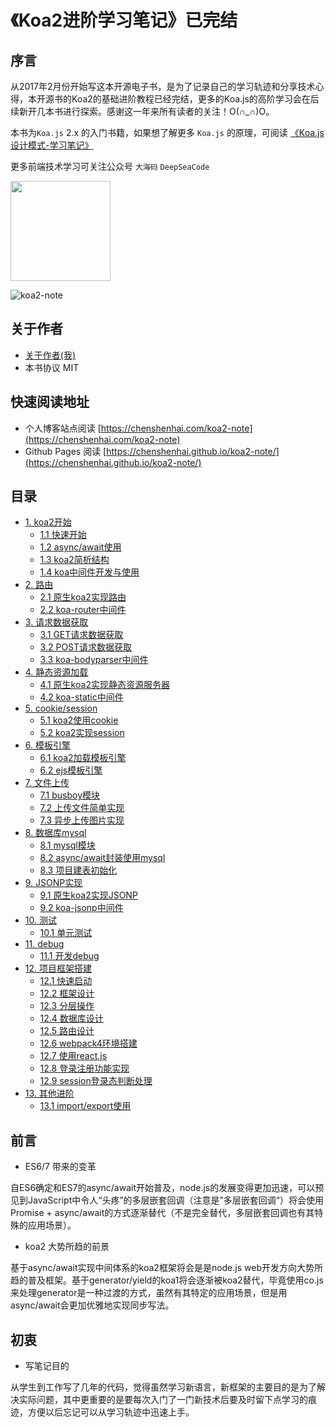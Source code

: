 # 《Koa2进阶学习笔记》已完结

## 序言

从2017年2月份开始写这本开源电子书，是为了记录自己的学习轨迹和分享技术心得，本开源书的Koa2的基础进阶教程已经完结，更多的Koa.js的高阶学习会在后续新开几本书进行探索。感谢这一年来所有读者的关注！O(∩_∩)O。

本书为`Koa.js` 2.x 的入门书籍，如果想了解更多 `Koa.js` 的原理，可阅读 [《Koa.js 设计模式-学习笔记》](https://github.com/chenshenhai/koajs-design-note)

更多前端技术学习可关注公众号 `大海码` `DeepSeaCode` 


<img src="https://user-images.githubusercontent.com/8216630/43264303-495bf52c-9118-11e8-85cd-4ec6fcc6d066.jpg" width="160" />


![koa2-note](./note/images/koa2-note.png)


## 关于作者

- [关于作者(我)](https://chenshenhai.com)
- 本书协议 MIT

## 快速阅读地址

- 个人博客站点阅读 [https://chenshenhai.com/koa2-note](https://chenshenhai.com/koa2-note)
- Github Pages 阅读 [https://chenshenhai.github.io/koa2-note/](https://chenshenhai.github.io/koa2-note/)

## 目录
* [1. koa2开始]()
    * [1.1 快速开始](https://github.com/ChenShenhai/koa2-note/blob/master/note/start/quick.md)
    * [1.2 async/await使用](https://github.com/ChenShenhai/koa2-note/blob/master/note/start/async.md)
    * [1.3 koa2简析结构](https://github.com/ChenShenhai/koa2-note/blob/master/note/start/info.md)
    * [1.4 koa中间件开发与使用](https://github.com/ChenShenhai/koa2-note/blob/master/note/start/middleware.md)
* [2. 路由]()
    * [2.1 原生koa2实现路由](https://github.com/ChenShenhai/koa2-note/blob/master/note/route/simple.md)
    * [2.2 koa-router中间件](https://github.com/ChenShenhai/koa2-note/blob/master/note/route/koa-router.md)
* [3. 请求数据获取]()
    * [3.1 GET请求数据获取](https://github.com/ChenShenhai/koa2-note/blob/master/note/request/get.md)
    * [3.2 POST请求数据获取](https://github.com/ChenShenhai/koa2-note/blob/master/note/request/post.md)
    * [3.3 koa-bodyparser中间件](https://github.com/ChenShenhai/koa2-note/blob/master/note/request/post-use-middleware.md)
* [4. 静态资源加载]()
    * [4.1 原生koa2实现静态资源服务器](https://github.com/ChenShenhai/koa2-note/blob/master/note/static/server.md)
    * [4.2 koa-static中间件](https://github.com/ChenShenhai/koa2-note/blob/master/note/static/middleware.md)
* [5. cookie/session]()
    * [5.1 koa2使用cookie](https://github.com/ChenShenhai/koa2-note/blob/master/note/cookie/info.md)
    * [5.2 koa2实现session](https://github.com/ChenShenhai/koa2-note/blob/master/note/session/info.md)
* [6. 模板引擎]()
    * [6.1 koa2加载模板引擎](https://github.com/ChenShenhai/koa2-note/blob/master/note/template/add.md)
    * [6.2 ejs模板引擎](https://github.com/ChenShenhai/koa2-note/blob/master/note/template/ejs.md)
* [7. 文件上传]()
    * [7.1 busboy模块](https://github.com/ChenShenhai/koa2-note/blob/master/note/upload/busboy.md)
    * [7.2 上传文件简单实现](https://github.com/ChenShenhai/koa2-note/blob/master/note/upload/simple.md)
    * [7.3 异步上传图片实现](https://github.com/ChenShenhai/koa2-note/blob/master/note/upload/pic-async.md)
* [8. 数据库mysql]()
    * [8.1 mysql模块](https://github.com/ChenShenhai/koa2-note/blob/master/note/mysql/info.md)    
    * [8.2 async/await封装使用mysql](https://github.com/ChenShenhai/koa2-note/blob/master/note/mysql/async.md)
    * [8.3 项目建表初始化](https://github.com/ChenShenhai/koa2-note/blob/master/note/mysql/init.md)
* [9. JSONP实现]()
    * [9.1 原生koa2实现JSONP](https://github.com/ChenShenhai/koa2-note/blob/master/note/jsonp/info.md)
    * [9.2 koa-jsonp中间件](https://github.com/ChenShenhai/koa2-note/blob/master/note/jsonp/koa-jsonp.md)
* [10. 测试]()
    * [10.1 单元测试](https://github.com/ChenShenhai/koa2-note/blob/master/note/test/unit.md)
* [11. debug]()
    * [11.1 开发debug](https://github.com/ChenShenhai/koa2-note/blob/master/note/debug/info.md)
* [12. 项目框架搭建]()
    * [12.1 快速启动](https://github.com/ChenShenhai/koa2-note/blob/master/note/project/start.md)
    * [12.2 框架设计](https://github.com/ChenShenhai/koa2-note/blob/master/note/project/framework.md)
    * [12.3 分层操作](https://github.com/ChenShenhai/koa2-note/blob/master/note/project/layer.md)
    * [12.4 数据库设计](https://github.com/ChenShenhai/koa2-note/blob/master/note/project/sql.md)
    * [12.5 路由设计](https://github.com/ChenShenhai/koa2-note/blob/master/note/project/route.md)
    * [12.6 webpack4环境搭建](https://github.com/ChenShenhai/koa2-note/blob/master/note/project/webpack4.md)
    * [12.7 使用react.js](https://github.com/ChenShenhai/koa2-note/blob/master/note/project/react.md)
    * [12.8 登录注册功能实现](https://github.com/ChenShenhai/koa2-note/blob/master/note/project/sign.md)
    * [12.9 session登录态判断处理](https://github.com/ChenShenhai/koa2-note/blob/master/note/project/session.md) 
* [13. 其他进阶]()
    * [13.1 import/export使用](https://github.com/ChenShenhai/koa2-note/blob/master/note/other/esm.md) 

## 前言
- ES6/7 带来的变革

自ES6确定和ES7的async/await开始普及，node.js的发展变得更加迅速，可以预见到JavaScript中令人“头疼”的多层嵌套回调（注意是”多层嵌套回调“）将会使用Promise + async/await的方式逐渐替代（不是完全替代，多层嵌套回调也有其特殊的应用场景）。

- koa2 大势所趋的前景

基于async/await实现中间体系的koa2框架将会是是node.js web开发方向大势所趋的普及框架。基于generator/yield的koa1将会逐渐被koa2替代，毕竟使用co.js来处理generator是一种过渡的方式，虽然有其特定的应用场景，但是用async/await会更加优雅地实现同步写法。

## 初衷

- 写笔记目的

从学生到工作写了几年的代码，觉得虽然学习新语言，新框架的主要目的是为了解决实际问题，其中更重要的是要每次入门了一门新技术后要及时留下点学习的痕迹，方便以后忘记可以从学习轨迹中迅速上手。


